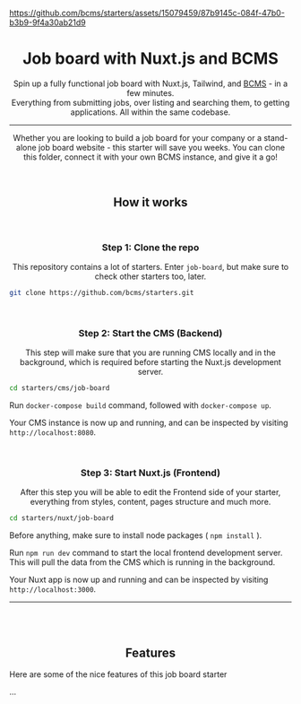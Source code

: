 https://github.com/bcms/starters/assets/15079459/87b9145c-084f-47b0-b3b9-9f4a30ab21d9

<h1 align="center">Job board with Nuxt.js and BCMS</h1>
<p align="center">Spin up a fully functional job board with Nuxt.js, Tailwind, and <a href="https://github.com/bcms/cms">BCMS</a> - in a few minutes.<br/>
Everything from submitting jobs, over listing and searching them, to getting applications. All within the same codebase.</p>

---

<p align="center">Whether you are looking to build a job board for your company or a stand-alone job board website - this starter will save you weeks. You can clone this folder, connect it with your own BCMS instance, and give it a go!</p>
<br/>

<h2 align="center">How it works</h2>
<br/>

<h3 align="center">Step 1: Clone the repo</h3>
<p align="center">This repository contains a lot of starters. Enter <code>job-board</code>, but make sure to check other starters too, later.</p>

```bash
git clone https://github.com/bcms/starters.git
```

<br/>
<h3 align="center">Step 2: Start the CMS (Backend)</h3>
<p align="center">This step will make sure that you are running CMS locally and in the background, which is required before starting the Nuxt.js development server.</p>

```bash
cd starters/cms/job-board
```

<p>Run <code>docker-compose build</code> command, followed with <code>docker-compose up</code>.</p>
<p>Your CMS instance is now up and running, and can be inspected by visiting <code>http://localhost:8080</code>.</p>

<br/>
<h3 align="center">Step 3: Start Nuxt.js (Frontend)</h3>
<p align="center">After this step you will be able to edit the Frontend side of your starter, everything from styles, content, pages structure and much more.</p>

```bash
cd starters/nuxt/job-board
```

<p>Before anything, make sure to install node packages ( <code>npm install</code> ).</p>
<p>Run <code>npm run dev</code> command to start the local frontend development server. This will pull the data from the CMS which is running in the background.</p>
<p>Your Nuxt app is now up and running and can be inspected by visiting <code>http://localhost:3000</code>.</p>

---

<br/>
<br/>

<h2 align="center">Features</h2>
<p>Here are some of the nice features of this job board starter</p>

...
